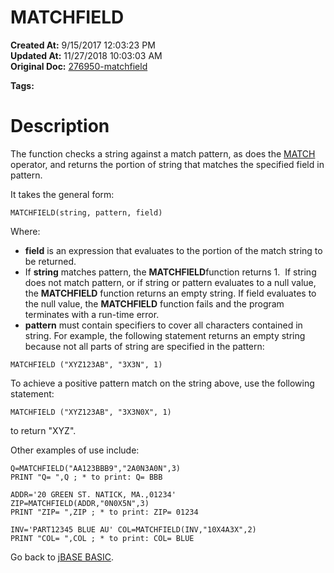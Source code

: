 #  MATCHFIELD

**Created At:** 9/15/2017 12:03:23 PM  
**Updated At:** 11/27/2018 10:03:03 AM  
**Original Doc:** [276950-matchfield](https://docs.jbase.com/36868-jbase-basic/276950-matchfield)  

**Tags:**
<badge text='string handling' vertical='middle' />

# Description

The function checks a string against a match pattern, as does the [MATCH](./../matches) operator, and returns the portion of string that matches the specified field in pattern.

It takes the general form:

```
MATCHFIELD(string, pattern, field)
```

Where:

- **field** is an expression that evaluates to the portion of the match string to be returned.
- If **string** matches pattern, the **MATCHFIELD**function returns 1.  If string does not match pattern, or if string or pattern evaluates to a null value, the **MATCHFIELD** function returns an empty string. If field evaluates to the null value, the **MATCHFIELD** function fails and the program terminates with a run-time error.
- **pattern** must contain specifiers to cover all characters contained in string. For example, the following statement returns an empty string because not all parts of string are specified in the pattern:


```
MATCHFIELD ("XYZ123AB", "3X3N", 1)
```

To achieve a positive pattern match on the string above, use the following statement:

```
MATCHFIELD ("XYZ123AB", "3X3N0X", 1)
```

to return "XYZ".

Other examples of use include:

```
Q=MATCHFIELD("AA123BBB9","2A0N3A0N",3)
PRINT "Q= ",Q ; * to print: Q= BBB

ADDR='20 GREEN ST. NATICK, MA.,01234'
ZIP=MATCHFIELD(ADDR,"0N0X5N",3)
PRINT "ZIP= ",ZIP ; * to print: ZIP= 01234

INV='PART12345 BLUE AU' COL=MATCHFIELD(INV,"10X4A3X",2)
PRINT "COL= ",COL ; * to print: COL= BLUE
```



Go back to [jBASE BASIC](./../jbase-basic-programmers-reference-guide).
